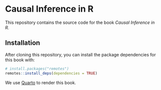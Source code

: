 
<!-- README.md is generated from README.Rmd. Please edit that file -->

# Causal Inference in R

<!-- badges: start -->
<!-- badges: end -->

This repository contains the source code for the book *Causal Inference
in R.*

## Installation

After cloning this repository, you can install the package dependencies
for this book with:

``` r
# install.packages("remotes")
remotes::install_deps(dependencies = TRUE)
```

We use [Quarto](https://quarto.org/) to render this book.
